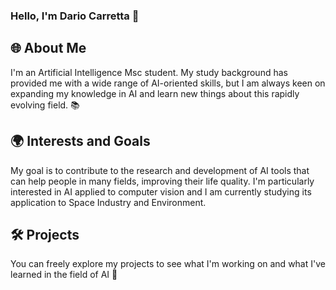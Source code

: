 ### Hello, I'm Dario Carretta 👋

## 🌐 About Me

I'm an Artificial Intelligence Msc student. My study background has provided me with a wide range of AI-oriented skills, but I am always keen on expanding my knowledge in AI and learn new things about this rapidly evolving field. 📚

## 🌍 Interests and Goals

My goal is to contribute to the research and development of AI tools that can help people in many fields, improving their life quality. I'm particularly interested in AI applied to computer vision and I am currently studying its application to Space Industry and Environment.

## 🛠️ Projects

You can freely explore my projects to see what I'm working on and what I've learned in the field of AI 👀
